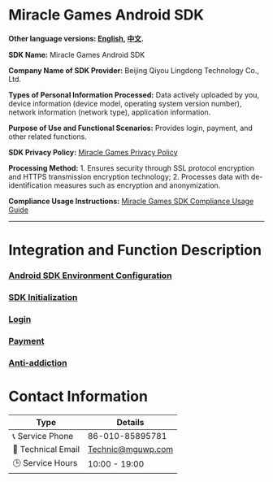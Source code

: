 # Miracle Games Android SDK

**Other language versions: [English](README.md), [中文](README.zh-CN.md).**

**SDK Name:** Miracle Games Android SDK

**Company Name of SDK Provider:** Beijing Qiyou Lingdong Technology Co., Ltd.

**Types of Personal Information Processed:** Data actively uploaded by you, device information (device model, operating system version number), network information (network type), application information.

**Purpose of Use and Functional Scenarios:** Provides login, payment, and other related functions.

**SDK Privacy Policy:** [Miracle Games Privacy Policy](https://www.mguwp.net/developer_privacy.html)

**Processing Method:** 1. Ensures security through SSL protocol encryption and HTTPS transmission encryption technology; 2. Processes data with de-identification measures such as encryption and anonymization.

**Compliance Usage Instructions:** [Miracle Games SDK Compliance Usage Guide](https://www.mguwp.net/developer_compliance.html)

---

# Integration and Function Description
### [Android SDK Environment Configuration ](doc/enviroment_config.en.md)
### [SDK Initialization](doc/sdk_init.en.md)
### [Login](doc/sdk_login.en.md)
### [Payment](https://doc.mguwp.net/androidpayment.html)
### [Anti-addiction ](doc/anti_addiction.en.md)

# Contact Information

| Type              | Details                      |
|-------------------|------------------------------|
| 📞 Service Phone  | 86-010-85895781              |
| 📧 Technical Email | Technic@mguwp.com            |
| 🕒 Service Hours   | 10:00 - 19:00                |
